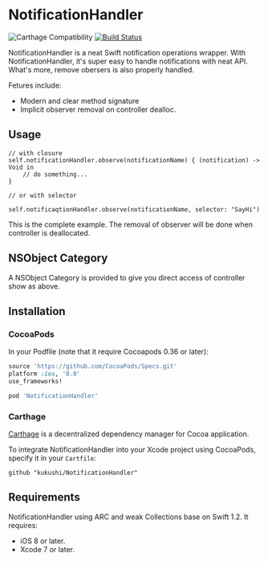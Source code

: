 # NotificationHandler

![Carthage Compatibility](https://img.shields.io/badge/Carthage-compatible-4BC51D.svg?style=flat)
[![Build Status](https://travis-ci.org/kukushi/NotificationHandler.svg?branch=0.0.2)](https://travis-ci.org/kukushi/NotificationHandler)

NotificationHandler is a neat Swift notification operations wrapper. With NotificationHandler, it's super easy to handle notifications with neat API. What's more, remove obersers is also properly handled.

Fetures include:

* Modern and clear method signature
* Implicit observer removal on controller dealloc.


## Usage

```
// with closure
self.notificationHandler.observe(notificationName) { (notification) -> Void in
    // do something...
}

// or with selector

self.notificaqtionHandler.observe(notificationName, selector: "SayHi")

```

This is the complete example. The removal of observer will be done when controller is deallocated.

##  NSObject Category

A NSObject Category is provided to give you direct access of controller show as above.

## Installation

### CocoaPods

In your Podfile (note that it require Cocoapods 0.36 or later):

```ruby
source 'https://github.com/CocoaPods/Specs.git'
platform :ios, '8.0'
use_frameworks!

pod 'NotificationHandler'
```

### Carthage

[Carthage](https://github.com/Carthage/Carthage) is a decentralized dependency manager for Cocoa application.

To integrate NotificationHandler into your Xcode project using CocoaPods, specify it in your `Cartfile`:

```ogdl
github "kukushi/NotificationHandler"
```

## Requirements

NotificationHandler using ARC and weak Collections base on Swift 1.2. It requires:

* iOS 8 or later.
* Xcode 7 or later.
